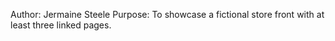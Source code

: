 Author: Jermaine Steele
Purpose: To showcase a fictional store front with at least three linked pages.